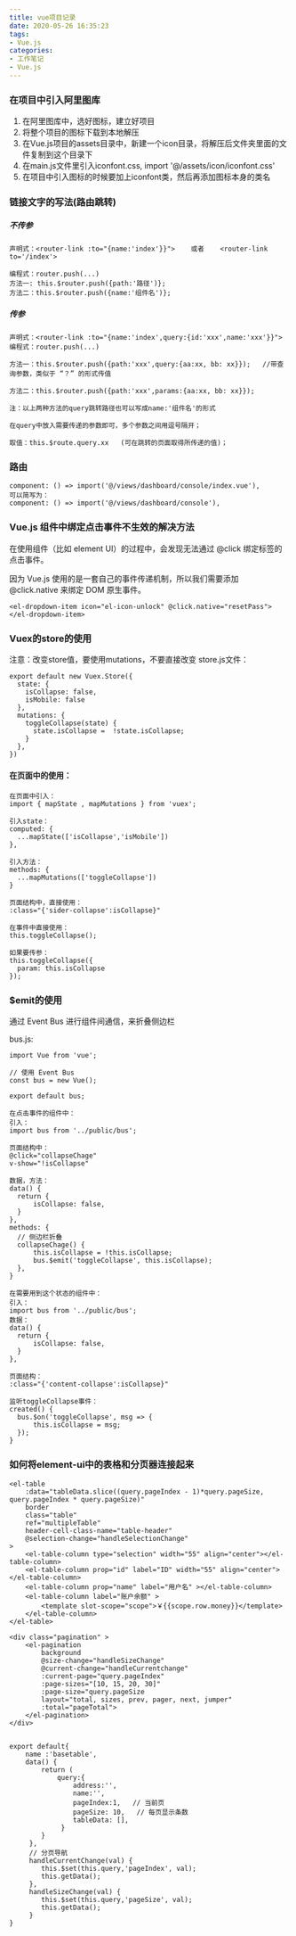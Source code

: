```yaml
---
title: vue项目记录
date: 2020-05-26 16:35:23
tags:
- Vue.js
categories:
- 工作笔记
- Vue.js
---
```


### 在项目中引入阿里图库
1. 在阿里图库中，选好图标，建立好项目
2. 将整个项目的图标下载到本地解压
3. 在Vue.js项目的assets目录中，新建一个icon目录，将解压后文件夹里面的文件复制到这个目录下
4. 在main.js文件里引入iconfont.css, import '@/assets/icon/iconfont.css'
5. 在项目中引入图标的时候要加上iconfont类，然后再添加图标本身的类名

### 链接文字的写法(路由跳转)
##### 不传参
```
声明式：<router-link :to="{name:'index'}}">    或者    <router-link to='/index'>

编程式：router.push(...)
方法一: this.$router.push({path:'路径')};
方法二：this.$router.push({name:'组件名')};
```

##### 传参
```
声明式：<router-link :to="{name:'index',query:{id:'xxx',name:'xxx'}}">
编程式：router.push(...)

方法一：this.$router.push({path:'xxx',query:{aa:xx, bb: xx}});   //带查询参数，类似于 “？” 的形式传值

方法二：this.$router.push({path:'xxx',params:{aa:xx, bb: xx}}); 

注：以上两种方法的query跳转路径也可以写成name:'组件名'的形式

在query中放入需要传递的参数即可，多个参数之间用逗号隔开；

取值：this.$route.query.xx   (可在跳转的页面取得所传递的值)；
```

### 路由
```
component: () => import('@/views/dashboard/console/index.vue'),
可以简写为：
component: () => import('@/views/dashboard/console'),
```

### Vue.js 组件中绑定点击事件不生效的解决方法
在使用组件（比如 element UI）的过程中，会发现无法通过 @click 绑定标签的点击事件。

因为 Vue.js 使用的是一套自己的事件传递机制，所以我们需要添加 @click.native 来绑定 DOM 原生事件。
```
<el-dropdown-item icon="el-icon-unlock" @click.native="resetPass"></el-dropdown-item>
```

### Vuex的store的使用
注意：改变store值，要使用mutations，不要直接改变
store.js文件：
```
export default new Vuex.Store({
  state: {
    isCollapse: false,
    isMobile: false
  },
  mutations: {
    toggleCollapse(state) {
      state.isCollapse =  !state.isCollapse;
    }
  },
})
```
#### 在页面中的使用：
```
在页面中引入：
import { mapState , mapMutations } from 'vuex';

引入state：
computed: {
  ...mapState(['isCollapse','isMobile'])
},

引入方法：
methods: {
  ...mapMutations(['toggleCollapse'])
}

页面结构中，直接使用：
:class="{'sider-collapse':isCollapse}"

在事件中直接使用：
this.toggleCollapse();

如果要传参：
this.toggleCollapse({
  param: this.isCollapse
});

```

### $emit的使用
通过 Event Bus 进行组件间通信，来折叠侧边栏

bus.js:
```
import Vue from 'vue';

// 使用 Event Bus
const bus = new Vue();

export default bus;
```
```
在点击事件的组件中：
引入：
import bus from '../public/bus';

页面结构中：
@click="collapseChage"
v-show="!isCollapse"

数据，方法：
data() { 
  return {
      isCollapse: false,
  }
},
methods: {
  // 侧边栏折叠
  collapseChage() {
      this.isCollapse = !this.isCollapse;
      bus.$emit('toggleCollapse', this.isCollapse);
  },
}

在需要用到这个状态的组件中：
引入：
import bus from '../public/bus';
数据：
data() { 
  return {
      isCollapse: false,
  }
},

页面结构：
:class="{'content-collapse':isCollapse}"

监听toggleCollapse事件：
created() {
  bus.$on('toggleCollapse', msg => {
      this.isCollapse = msg;
  });
}

```
### 如何将element-ui中的表格和分页器连接起来

```
<el-table 
    :data="tableData.slice((query.pageIndex - 1)*query.pageSize, query.pageIndex * query.pageSize)"
    border
    class="table"
    ref="multipleTable"
    header-cell-class-name="table-header"
    @selection-change="handleSelectionChange"
>
	<el-table-column type="selection" width="55" align="center"></el-table-column>
    <el-table-column prop="id" label="ID" width="55" align="center"></el-table-column>
    <el-table-column prop="name" label="用户名" ></el-table-column>
    <el-table-column label="账户余额" >
    	<template slot-scope="scope">￥{{scope.row.money}}</template>
    </el-table-column>
</el-table>

<div class="pagination" >
    <el-pagination
        background
        @size-change="handleSizeChange"
        @current-change="handleCurrentchange"
        :current-page="query.pageIndex"
        :page-sizes="[10, 15, 20, 30]"
        :page-size="query.pageSize
        layout="total, sizes, prev, pager, next, jumper"
        :total="pageTotal">
    </el-pagination>
</div> 


export default{
	name :'basetable',
    data() {
        return (
            query:{
                address:'',
                name:'',
                pageIndex:1,   // 当前页
                pageSize: 10,	// 每页显示条数
                tableData: [],
             }
        }
     },
     // 分页导航
     handleCurrentChange(val) {
        this.$set(this.query,'pageIndex', val);
        this.getData();
     },
     handleSizeChange(val) {
        this.$set(this.query,'pageSize', val);
        this.getData();
     }
}
```